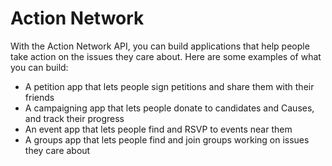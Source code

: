 # Action Network

With the Action Network API, you can build applications that help people take action on the issues they care about. Here are some examples of what you can build:

- A petition app that lets people sign petitions and share them with their friends
- A campaigning app that lets people donate to candidates and Causes, and track their progress
- An event app that lets people find and RSVP to events near them
- A groups app that lets people find and join groups working on issues they care about

